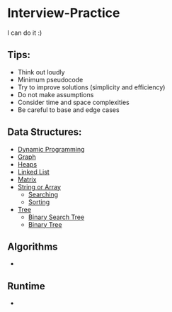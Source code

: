 # Interview-Practice
I can do it :)

## Tips:
* Think out loudly
* Minimum pseudocode 
* Try to improve solutions (simplicity and efficiency)
* Do not make assumptions
* Consider time and space complexities
* Be careful to base and edge cases

## Data Structures:
* [Dynamic Programming](#dynamic-programming)
* [Graph](#graph)
* [Heaps](#heaps)
* [Linked List](#linked-list)
* [Matrix](#matrix)
* [String or Array](#string-or-array)
    * [Searching](#searching)
    * [Sorting](#sorting)
* [Tree](#tree)
    * [Binary Search Tree](#binary-search-tree)
    * [Binary Tree](#binary-tree)
     
## Algorithms
* 

## Runtime
* 
